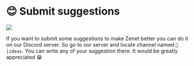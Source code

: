 # 😊 Submit suggestions

![](https://img.shields.io/discord/561956066900836375?label=Zenet%20Discord&style=for-the-badge)

If you want to submit some suggestions to make Zenet better you can do it on our Discord server.
So go to our server and locate channel named `💭│ideas`.
You can write any of your suggestion there. It would be greatly appreciated 😁 
